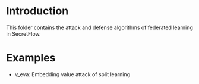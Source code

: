 # Introduction
This folder contains the attack and defense algorithms of federated learning in SecretFlow.

# Examples

- v_eva: Embedding value attack of split learning